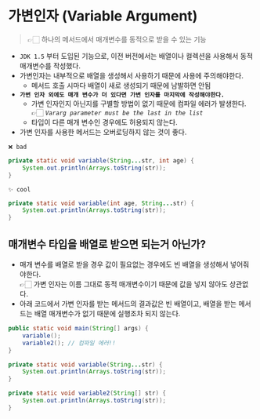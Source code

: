 # 가변인자 (Variable Argument)

> 👉🏻 하나의 메서드에서 매개변수를 동적으로 받을 수 있는 기능

- `JDK 1.5` 부터 도입된 기능으로, 이전 버전에서는 배열이나 컬렉션을 사용해서 동적 매개변수를 작성했다.
- 가변인자는 내부적으로 배열을 생성해서 사용하기 때문에 사용에 주의해야한다.
  - 메서드 호출 시마다 배열이 새로 생성되기 때문에 남발하면 안됨
- **`가변 인자 외에도 매개 변수가 더 있다면 가변 인자를 마지막에 작성해야한다.`**
  - 가변 인자인지 아닌지를 구별할 방법이 없기 때문에 컴파일 에러가 발생한다.
    👉🏻 _`Vararg parameter must be the last in the list`_
  - 타입이 다른 매개 변수인 경우에도 허용되지 않는다.
- 가변 인자를 사용한 메서드는 오버로딩하지 않는 것이 좋다.

`❌ bad`

```java
private static void variable(String...str, int age) {
    System.out.println(Arrays.toString(str));
}
```

`✨ cool`

```java
private static void variable(int age, String...str) {
    System.out.println(Arrays.toString(str));
}
```

## 매개변수 타입을 배열로 받으면 되는거 아닌가?

- 매개 변수를 배열로 받을 경우 값이 필요없는 경우에도 빈 배열을 생성해서 넣어줘야한다.  
  👉🏻 가변 인자는 이름 그대로 동적 매개변수이기 때문에 값을 넣지 않아도 상관없다.
- 아래 코드에서 가변 인자를 받는 메서드의 결과값은 빈 배열이고, 배열을 받는 메서드는 배열 매개변수가 없기 때문에 실행조차 되지 않는다.

```java
public static void main(String[] args) {
    variable();
    variable2(); // 컴파일 에러!!
}

private static void variable(String...str) {
    System.out.println(Arrays.toString(str));
}

private static void variable2(String[] str) {
    System.out.println(Arrays.toString(str));
}
```
